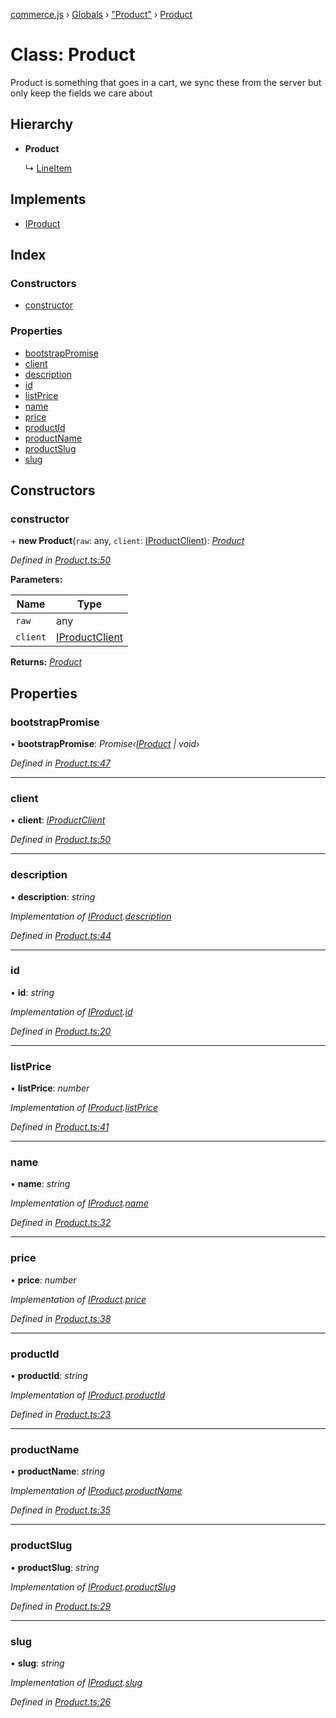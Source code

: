 [commerce.js](../README.md) › [Globals](../globals.md) › ["Product"](../modules/_product_.md) › [Product](_product_.product.md)

# Class: Product

Product is something that goes in a cart, we sync these from the server but
only keep the fields we care about

## Hierarchy

* **Product**

  ↳ [LineItem](_lineitem_.lineitem.md)

## Implements

* [IProduct](../interfaces/_types_.iproduct.md)

## Index

### Constructors

* [constructor](_product_.product.md#constructor)

### Properties

* [bootstrapPromise](_product_.product.md#bootstrappromise)
* [client](_product_.product.md#client)
* [description](_product_.product.md#description)
* [id](_product_.product.md#id)
* [listPrice](_product_.product.md#listprice)
* [name](_product_.product.md#name)
* [price](_product_.product.md#price)
* [productId](_product_.product.md#productid)
* [productName](_product_.product.md#productname)
* [productSlug](_product_.product.md#productslug)
* [slug](_product_.product.md#slug)

## Constructors

###  constructor

\+ **new Product**(`raw`: any, `client`: [IProductClient](../interfaces/_types_.iproductclient.md)): *[Product](_product_.product.md)*

*Defined in [Product.ts:50](https://github.com/shopjs/commerce.js/blob/6cb235d/src/Product.ts#L50)*

**Parameters:**

Name | Type |
------ | ------ |
`raw` | any |
`client` | [IProductClient](../interfaces/_types_.iproductclient.md) |

**Returns:** *[Product](_product_.product.md)*

## Properties

###  bootstrapPromise

• **bootstrapPromise**: *Promise‹[IProduct](../interfaces/_types_.iproduct.md) | void›*

*Defined in [Product.ts:47](https://github.com/shopjs/commerce.js/blob/6cb235d/src/Product.ts#L47)*

___

###  client

• **client**: *[IProductClient](../interfaces/_types_.iproductclient.md)*

*Defined in [Product.ts:50](https://github.com/shopjs/commerce.js/blob/6cb235d/src/Product.ts#L50)*

___

###  description

• **description**: *string*

*Implementation of [IProduct](../interfaces/_types_.iproduct.md).[description](../interfaces/_types_.iproduct.md#description)*

*Defined in [Product.ts:44](https://github.com/shopjs/commerce.js/blob/6cb235d/src/Product.ts#L44)*

___

###  id

• **id**: *string*

*Implementation of [IProduct](../interfaces/_types_.iproduct.md).[id](../interfaces/_types_.iproduct.md#id)*

*Defined in [Product.ts:20](https://github.com/shopjs/commerce.js/blob/6cb235d/src/Product.ts#L20)*

___

###  listPrice

• **listPrice**: *number*

*Implementation of [IProduct](../interfaces/_types_.iproduct.md).[listPrice](../interfaces/_types_.iproduct.md#listprice)*

*Defined in [Product.ts:41](https://github.com/shopjs/commerce.js/blob/6cb235d/src/Product.ts#L41)*

___

###  name

• **name**: *string*

*Implementation of [IProduct](../interfaces/_types_.iproduct.md).[name](../interfaces/_types_.iproduct.md#name)*

*Defined in [Product.ts:32](https://github.com/shopjs/commerce.js/blob/6cb235d/src/Product.ts#L32)*

___

###  price

• **price**: *number*

*Implementation of [IProduct](../interfaces/_types_.iproduct.md).[price](../interfaces/_types_.iproduct.md#price)*

*Defined in [Product.ts:38](https://github.com/shopjs/commerce.js/blob/6cb235d/src/Product.ts#L38)*

___

###  productId

• **productId**: *string*

*Implementation of [IProduct](../interfaces/_types_.iproduct.md).[productId](../interfaces/_types_.iproduct.md#productid)*

*Defined in [Product.ts:23](https://github.com/shopjs/commerce.js/blob/6cb235d/src/Product.ts#L23)*

___

###  productName

• **productName**: *string*

*Implementation of [IProduct](../interfaces/_types_.iproduct.md).[productName](../interfaces/_types_.iproduct.md#productname)*

*Defined in [Product.ts:35](https://github.com/shopjs/commerce.js/blob/6cb235d/src/Product.ts#L35)*

___

###  productSlug

• **productSlug**: *string*

*Implementation of [IProduct](../interfaces/_types_.iproduct.md).[productSlug](../interfaces/_types_.iproduct.md#productslug)*

*Defined in [Product.ts:29](https://github.com/shopjs/commerce.js/blob/6cb235d/src/Product.ts#L29)*

___

###  slug

• **slug**: *string*

*Implementation of [IProduct](../interfaces/_types_.iproduct.md).[slug](../interfaces/_types_.iproduct.md#slug)*

*Defined in [Product.ts:26](https://github.com/shopjs/commerce.js/blob/6cb235d/src/Product.ts#L26)*
